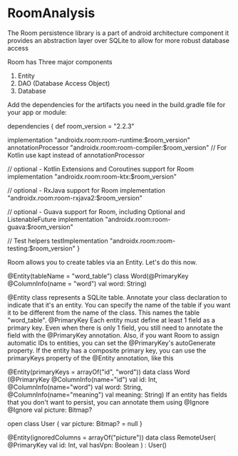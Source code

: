 # RoomAnalysis
The Room persistence library is a part of android architecture component it provides an abstraction layer over SQLite to allow for more robust database access

Room has Three major components
1. Entity
2. DAO (Database Access Object)
3. Database

Add the dependencies for the artifacts you need in the build.gradle file for your app or module:

dependencies {
  def room_version = "2.2.3"

  implementation "androidx.room:room-runtime:$room_version"
  annotationProcessor "androidx.room:room-compiler:$room_version" // For Kotlin use kapt instead of annotationProcessor

  // optional - Kotlin Extensions and Coroutines support for Room
  implementation "androidx.room:room-ktx:$room_version"

  // optional - RxJava support for Room
  implementation "androidx.room:room-rxjava2:$room_version"

  // optional - Guava support for Room, including Optional and ListenableFuture
  implementation "androidx.room:room-guava:$room_version"

  // Test helpers
  testImplementation "androidx.room:room-testing:$room_version"
}

Room allows you to create tables via an Entity. Let's do this now.

@Entity(tableName = "word_table")
class Word(@PrimaryKey @ColumnInfo(name = "word") val word: String)

@Entity class represents a SQLite table. Annotate your class declaration to indicate that it's an entity. You can specify the name of the table if you want it to be different from the name of the class. This names the table "word_table".
@PrimaryKey
Each entity must define at least 1 field as a primary key. Even when there is only 1 field, you still need to annotate the field with the @PrimaryKey annotation. Also, if you want Room to assign automatic IDs to entities, you can set the @PrimaryKey's autoGenerate property. If the entity has a composite primary key, you can use the primaryKeys property of the @Entity annotation, like this 

@Entity(primaryKeys = arrayOf("id", "word"))
data class Word (@PrimaryKey @ColumnInfo(name="id") val id: Int,
                 @ColumnInfo(name="word") val word: String,
                 @ColumnInfo(name="meaning") val meaning: String)
If an entity has fields that you don't want to persist, you can annotate them using @Ignore                 
@Ignore val picture: Bitmap?

open class User {
    var picture: Bitmap? = null
}

@Entity(ignoredColumns = arrayOf("picture"))
data class RemoteUser(
    @PrimaryKey val id: Int,
    val hasVpn: Boolean
) : User()
